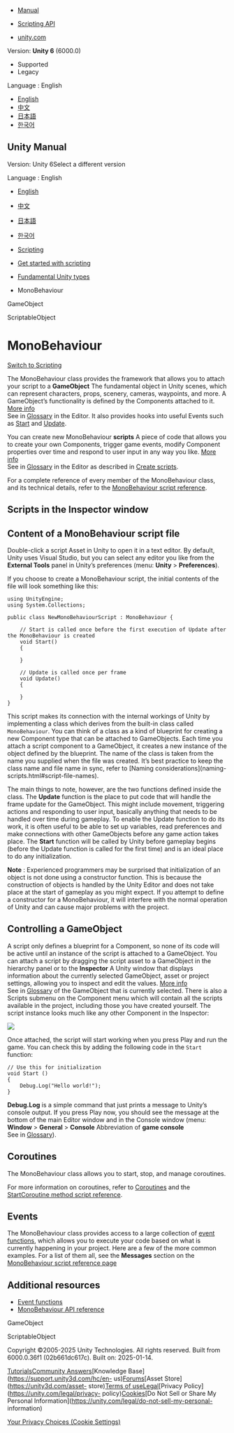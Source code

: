 [](https://docs.unity3d.com)

  * [Manual](../Manual/index.html)
  * [Scripting API](../ScriptReference/index.html)

  * [unity.com](https://unity.com/)

Version: **Unity 6** (6000.0)

  * Supported
  * Legacy

Language : English

  * [English](/Manual/class-MonoBehaviour.html)
  * [中文](/cn/current/Manual/class-MonoBehaviour.html)
  * [日本語](/ja/current/Manual/class-MonoBehaviour.html)
  * [한국어](/kr/current/Manual/class-MonoBehaviour.html)

[](https://docs.unity3d.com)

## Unity Manual

Version: Unity 6Select a different version

Language : English

  * [English](/Manual/class-MonoBehaviour.html)
  * [中文](/cn/current/Manual/class-MonoBehaviour.html)
  * [日本語](/ja/current/Manual/class-MonoBehaviour.html)
  * [한국어](/kr/current/Manual/class-MonoBehaviour.html)

  * [Scripting](scripting.html)
  * [Get started with scripting](scripting-get-started.html)
  * [Fundamental Unity types](fundamental-unity-types.html)
  * MonoBehaviour

[](class-GameObject.html)

GameObject

[](class-ScriptableObject.html)

ScriptableObject

# MonoBehaviour

[Switch to Scripting](../ScriptReference/MonoBehaviour.html "Go to
MonoBehaviour page in the Scripting Reference")

The MonoBehaviour class provides the framework that allows you to attach your
script to a **GameObject** The fundamental object in Unity scenes, which can
represent characters, props, scenery, cameras, waypoints, and more. A
GameObject’s functionality is defined by the Components attached to it. [More
info](class-GameObject.html)  
See in [Glossary](Glossary.html#GameObject) in the Editor. It also provides
hooks into useful Events such as
[Start](../ScriptReference/MonoBehaviour.Start.html) and
[Update](../ScriptReference/MonoBehaviour.Update.html).

You can create new MonoBehaviour **scripts** A piece of code that allows you
to create your own Components, trigger game events, modify Component
properties over time and respond to user input in any way you like. [More
info](creating-scripts.html)  
See in [Glossary](Glossary.html#Scripts) in the Editor as described in [Create
scripts](creating-scripts.html).

For a complete reference of every member of the MonoBehaviour class, and its
technical details, refer to the [MonoBehaviour script
reference](../ScriptReference/MonoBehaviour.html).

## Scripts in the Inspector window

## Content of a MonoBehaviour script file

Double-click a script Asset in Unity to open it in a text editor. By default,
Unity uses Visual Studio, but you can select any editor you like from the
**External Tools** panel in Unity’s preferences (menu: **Unity** >
**Preferences**).

If you choose to create a MonoBehaviour script, the initial contents of the
file will look something like this:

    
    
    using UnityEngine;
    using System.Collections;
    
    public class NewMonoBehaviourScript : MonoBehaviour {
    
        // Start is called once before the first execution of Update after the MonoBehaviour is created
        void Start()
        {
            
        }
    
        // Update is called once per frame
        void Update()
        {
            
        }
    }
    
    

This script makes its connection with the internal workings of Unity by
implementing a class which derives from the built-in class called
`MonoBehaviour`. You can think of a class as a kind of blueprint for creating
a new Component type that can be attached to GameObjects. Each time you attach
a script component to a GameObject, it creates a new instance of the object
defined by the blueprint. The name of the class is taken from the name you
supplied when the file was created. It’s best practice to keep the class name
and file name in sync, refer to [Naming considerations](naming-
scripts.html#script-file-names).

The main things to note, however, are the two functions defined inside the
class. The **Update** function is the place to put code that will handle the
frame update for the GameObject. This might include movement, triggering
actions and responding to user input, basically anything that needs to be
handled over time during gameplay. To enable the Update function to do its
work, it is often useful to be able to set up variables, read preferences and
make connections with other GameObjects before any game action takes place.
The **Start** function will be called by Unity before gameplay begins (before
the Update function is called for the first time) and is an ideal place to do
any initialization.

**Note** : Experienced programmers may be surprised that initialization of an
object is not done using a constructor function. This is because the
construction of objects is handled by the Unity Editor and does not take place
at the start of gameplay as you might expect. If you attempt to define a
constructor for a MonoBehaviour, it will interfere with the normal operation
of Unity and can cause major problems with the project.

## Controlling a GameObject

A script only defines a blueprint for a Component, so none of its code will be
active until an instance of the script is attached to a GameObject. You can
attach a script by dragging the script asset to a GameObject in the hierarchy
panel or to the **Inspector** A Unity window that displays information about
the currently selected GameObject, asset or project settings, allowing you to
inspect and edit the values. [More info](UsingTheInspector.html)  
See in [Glossary](Glossary.html#Inspector) of the GameObject that is currently
selected. There is also a Scripts submenu on the Component menu which will
contain all the scripts available in the project, including those you have
created yourself. The script instance looks much like any other Component in
the Inspector:

![](../uploads/Main/ScriptInInspector.png)

Once attached, the script will start working when you press Play and run the
game. You can check this by adding the following code in the `Start` function:

    
    
    // Use this for initialization
    void Start () 
    {
        Debug.Log("Hello world!");
    }
    
    

**Debug.Log** is a simple command that just prints a message to Unity’s
console output. If you press Play now, you should see the message at the
bottom of the main Editor window and in the Console window (menu: **Window** >
**General** > **Console** Abbreviation of **game console**  
See in [Glossary](Glossary.html#console)).

## Coroutines

The MonoBehaviour class allows you to start, stop, and manage coroutines.

For more information on coroutines, refer to [Coroutines](Coroutines.html) and
the [StartCoroutine method script
reference](../ScriptReference/MonoBehaviour.StartCoroutine.html).

## Events

The MonoBehaviour class provides access to a large collection of [event
functions](event-functions.html), which allows you to execute your code based
on what is currently happening in your project. Here are a few of the more
common examples. For a list of them all, see the **Messages** section on the
[MonoBehaviour script reference page](../ScriptReference/MonoBehaviour.html)

## Additional resources

  * [Event functions](event-functions.html)
  * [MonoBehaviour API reference](../ScriptReference/MonoBehaviour.html)

[](class-GameObject.html)

GameObject

[](class-ScriptableObject.html)

ScriptableObject

Copyright ©2005-2025 Unity Technologies. All rights reserved. Built from
6000.0.36f1 (02b661dc617c). Built on: 2025-01-14.

[Tutorials](https://learn.unity.com/)[Community
Answers](https://answers.unity3d.com)[Knowledge
Base](https://support.unity3d.com/hc/en-
us)[Forums](https://forum.unity3d.com)[Asset Store](https://unity3d.com/asset-
store)[Terms of
use](https://docs.unity3d.com/Manual/TermsOfUse.html)[Legal](https://unity.com/legal)[Privacy
Policy](https://unity.com/legal/privacy-
policy)[Cookies](https://unity.com/legal/cookie-policy)[Do Not Sell or Share
My Personal Information](https://unity.com/legal/do-not-sell-my-personal-
information)

[Your Privacy Choices (Cookie Settings)](javascript:void\(0\);)

